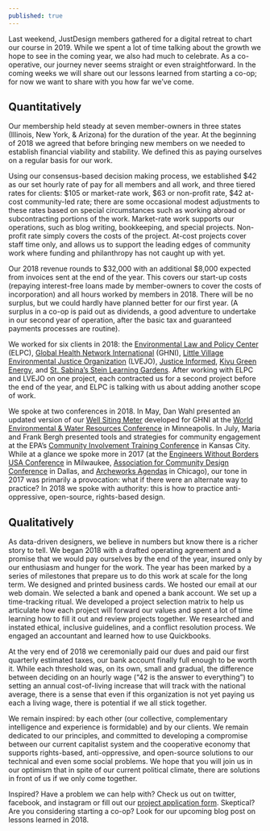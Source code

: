 ```yaml
---
published: true
---
```

Last weekend, JustDesign members gathered for a digital retreat to chart our course in 2019. While we spent a lot of time talking about the growth we hope to see in the coming year, we also had much to celebrate. As a co-operative, our journey never seems straight or even straightforward. In the coming weeks we will share out our lessons learned from starting a co-op; for now we want to share with you how far we’ve come.

## Quantitatively
Our membership held steady at seven member-owners in three states (Illinois, New York, & Arizona) for the duration of the year. At the beginning of 2018 we agreed that before bringing new members on we needed to establish financial viability and stability. We defined this as paying ourselves on a regular basis for our work. 

Using our consensus-based decision making process, we established $42 as our set hourly rate of pay for all members and all work, and three tiered rates for clients: $105 or market-rate work, $63 or non-profit rate, $42 at-cost community-led rate; there are some occasional modest adjustments to these rates based on special circumstances such as working abroad or subcontracting portions of the work. Market-rate work supports our operations, such as blog writing, bookkeeping, and special projects. Non-profit rate simply covers the costs of the project. At-cost projects cover staff time only, and allows us to support the leading edges of community work where funding and philanthropy has not caught up with yet. 

Our 2018 revenue rounds to $32,000 with an additional $8,000 expected from invoices sent at the end of the year. This covers our start-up costs (repaying interest-free loans made by member-owners to cover the costs of incorporation) and all hours worked by members in 2018. There will be no surplus, but we could hardly have planned better for our first year. (A surplus in a co-op is paid out as dividends, a good adventure to undertake in our second year of operation, after the basic tax and guaranteed payments processes are routine).

We worked for six clients in 2018: the [Environmental Law and Policy Center](http://elpc.org/) (ELPC), [Global Health Network International](http://www.globalhopenetwork.org/) (GHNI),  [Little Village Environmental Justice Organization](http://www.lvejo.org/) (LVEJO), [Justice Informed](https://www.justiceinformed.com/), [Kivu Green Energy](http://www.kivugreenenergy.com/), and [St. Sabina’s Stein Learning Gardens](https://www.sabinagardens.org/). After working with ELPC and LVEJO on one project, each contracted us for a second project before the end of the year, and ELPC is talking with us about adding another scope of work. 

We spoke at two conferences in 2018. In May, Dan Wahl presented an updated version of our [Well Siting Meter](http://justdesign.coop/well-siting-meter) developed for GHNI at the [World Environmental & Water Resources Conference](https://www.ewricongress.org/) in Minneapolis. In July, Maria and Frank Bergh presented tools and strategies for community engagement at the EPA’s [Community Involvement Training Conference](https://trainex.org/2018-CITP-Registration/agenda.cfm) in Kansas City. While at a glance we spoke more in 2017 (at the [Engineers Without Borders USA Conference](http://justdesign.coop/ewb-conference-recap) in Milwaukee, [Association for Community Design Conference](http://www.bcworkshop.org/posts/acd40-conference-recap) in Dallas, and [Archeworks Agendas](http://justdesign.coop/archeworks-agendas-2) in Chicago), our tone in 2017 was primarily a provocation: what if there were an alternate way to practice? In 2018 we spoke with authority: this is how to practice anti-oppressive, open-source, rights-based design.

## Qualitatively
As data-driven designers, we believe in numbers but know there is a richer story to tell. We began 2018 with a drafted operating agreement and a promise that we would pay ourselves by the end of the year, insured only by our enthusiasm and hunger for the work. The year has been marked by a series of milestones that prepare us to do this work at scale for the long term.  We designed and printed business cards. We hosted our email at our web domain. We selected a bank and opened a bank account. We set up a time-tracking ritual. We developed a project selection matrix to help us articulate how each project will forward our values and spent a lot of time learning how to fill it out and review projects together. We researched and instated ethical, inclusive guidelines, and a conflict resolution process. We engaged an accountant and learned how to use Quickbooks. 

At the very end of 2018 we ceremonially paid our dues and paid our first quarterly estimated taxes, our bank account finally full enough to be worth it. While each threshold was, on its own, small and gradual, the difference between deciding on an hourly wage (“42 is the answer to everything”) to setting an annual cost-of-living increase that will track with the national average, there is a sense that even if this organization is not yet paying us each a living wage, there is potential if we all stick together. 

We remain inspired: by each other (our collective, complementary intelligence and experience is formidable) and by our clients. We remain dedicated to our principles, and committed to developing a compromise between our current capitalist system and the cooperative economy that supports rights-based, anti-oppressive, and open-source solutions to our technical and even some social problems. We hope that you will join us in our optimism that in spite of our current political climate, there are solutions in front of us if we only come together. 

Inspired? Have a problem we can help with? Check us out on twitter, facebook, and instagram or fill out our [project application form](https://docs.google.com/forms/d/e/1FAIpQLSdlzJmrJ7sNZIcl4ekMy45uMo6iVm154u8TNsS47dZu-lziEg/viewform). Skeptical? Are you considering starting a co-op? Look for our upcoming blog post on lessons learned in 2018.
